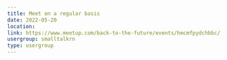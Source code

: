 ```yaml
---
title: Meet on a regular basis
date: 2022-05-20
location: 
link: https://www.meetup.com/back-to-the-future/events/hmcmfpydchbbc/
usergroup: smalltalkrn
type: usergroup
---
```

